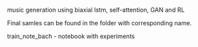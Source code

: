 
music generation using biaxial lstm, self-attention, GAN and RL

Final samles can be found in the folder with corresponding name.

train_note_bach - notebook with experiments
